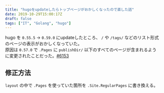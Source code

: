 ```yaml
---
title: "hugoをupdateしたらトップページがおかしくなったので直した話"
date: 2019-10-29T15:00:17Z
draft: false
tags: ["IT", "Golang", "hugo"]
---
```


hugo を `0.55.5` -> `0.59.0` にupdateしたところ、 `/` や `/tags/` などのリスト形式のページの表示がおかしくなっていた。  
原因は `0.57.0` で `.Pages` に `publishDir/` 以下のすべてのページが含まれるように変更されたことだった。[#6153](https://github.com/gohugoio/hugo/issues/6153)  

## 修正方法

`layout` の中で `.Pages` を使っていた箇所を `.Site.RegularPages` に書き換える。
